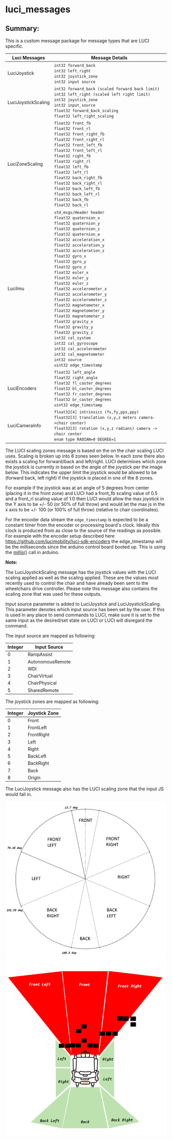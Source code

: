 # luci_messages

## Summary:

This is a custom message package for message types that are LUCI specific.

| Luci Messages     | Message Details                                                                                                                                                                                                                                                                                                                                                                                                                                                                                                                                                                                                                                                                                                                                                                                                                      |
| ------------- | ---------------------------------------------------------------------------------------------------------------------------------------------------------------------------------------------------------------------------------------------------------------------------------------------------------------------------------------------------------------------------------------------------------------------------------------------------------------------------------------------------------------------------------------------------------------------------------------------------------------------------------------------------------------------------------------------------------------------------------------------------------------------------------------------------------------------------- |
| LuciJoystick |  `int32 forward_back` <br/> `int32 left_right` <br/> `int32 joystick_zone` <br/> `int32 input source`                                                                                                                                                                                                                                                                                                                                                                                                                                                                                                                                                                                                                                                                                                                           |
|     LuciJoystickScaling          |  `int32 forward_back (scaled forward back limit)` <br/> `int32 left_right (scaled left right limit)` <br/> `int32 joystick_zone` <br/> `int32 input_source` <br/> `float32 forward_back_scaling` <br/> `float32 left_right_scaling`                                                                                                                                                                                                                                                                                                                                                                                                                                                                                                                                                                                                                                                              |
|     LuciZoneScaling          |   `float32 front_fb` <br/> `float32 front_rl` <br/> `float32 front_right_fb` <br/> `float32 front_right_rl` <br/> `float32 front_left_fb` <br/> `float32 front_left_rl` <br/> `float32 right_fb` <br/> `float32 right_rl` <br/> `float32 left_fb` <br/> `float32 left_rl` <br/> `float32 back_right_fb` <br/> `float32 back_right_rl` <br/> `float32 back_left_fb` <br/> `float32 back_left_rl` <br/> `float32 back_fb` <br/> `float32 back_rl`                                                                                                                                                                                                                                                                                  |
|       LuciImu        |  `std_msgs/Header header` <br/> `float32 quaternion_x` <br/> `float32 quaternion_y` <br/> `float32 quaternion_z` <br/> `float32 quaternion_w` <br/> `float32 acceleration_x` <br/> `float32 acceleration_y` <br/> `float32 acceleration_z` <br/> `float32 gyro_x` <br/> `float32 gyro_y` <br/> `float32 gyro_z` <br/> `float32 euler_x` <br/> `float32 euler_y` <br/> `float32 euler_z` <br/> `float32 accelerometer_x` <br/> `float32 accelerometer_y` <br/> `float32 accelerometer_z` <br/> `float32 magnetometer_x` <br/> `float32 magnetometer_y` <br/> `float32 magnetometer_z` <br/> `float32 gravity_x` <br/> `float32 gravity_y` <br/> `float32 gravity_z` <br/> `int32 cal_system` <br/> `int32 cal_gyroscope` <br/> `int32 cal_accelerometer` <br/> `int32 cal_magnetometer` <br/> `int32 source` <br/> `uint32 edge_timestamp` |
|         LuciEncoders      | `float32 left_angle` <br/> `float32 right_angle` <br/> `float32 fl_caster_degrees` <br/> `float32 bl_caster_degrees` <br/> `float32 fr_caster_degrees` <br/> `float32 br_caster_degrees` <br/> `uint32 edge_timestamp`                                                                                                                                                                                                                                                                                                                                                                                                                                                                                                                                                                                                                        |
|      LuciCameraInfo         |  `float32[4] intrinsics (fx,fy,ppx,ppy)` <br/> `float32[3] translation (x,y,z meters camera->chair center)` <br/> `float32[3] rotation (x,y,z radians) camera -> chair center` <br/> `enum type RADIAN=0 DEGREE=1`<br/>                                                                                                                                                                                                                                                                                                                                                                                                                                                                                                                                                                                   |

The LUCI scaling zones message is based on the on the chair scaling LUCI uses. Scaling is broken up into 8 zones seen below. In each zone there also exists a scaling for forward/back and left/right. LUCI determines which zone the joystick is currently in based on the angle of the joystick per the image below. This indicates the upper limit the joystick would be allowed to be (forward back, left right) if the joystick is placed in one of the 8 zones.

For example if the joystick was at an angle of 5 degrees from center (placing it in the front zone) and LUCI had a front_fb scaling value of 0.5 and a front_rl scaling value of 1.0 then LUCI would allow the max joystick in the Y axis to be +/- 50 (or 50% of full throw) and would let the max js in the x axis to be +/- 100 (or 100% of full throw) (relative to chair coordinates).

For the encoder data stream the `edge_timestamp` is expected to be a constant timer from the encoder or processing board's clock. Ideally this clock is produced from as close to the source of the readings as possible. For example with the encoder setup described here https://github.com/lucimobility/luci-sdk-encoders the edge_timestamp will be the milliseconds since the arduino control board booted up. This is using the [millis()](https://www.arduino.cc/reference/en/language/functions/time/millis/) call in arduino. 

<b>Note:</b>

The LuciJoystickScaling message has the joystick values with the LUCI scaling applied as well as the scaling applied. These are the values most recently used to control the chair and have already been sent to the wheelchairs drive controller. Please note this message also contains the scaling zone that was used for these outputs.

Input source parameter is added to LuciJoystick and LuciJoystickScaling. This parameter denotes which input source has been set by the user. If this is used in any place to send commands to LUCI, make sure it is set to the same input as the desired/set state on LUCI or LUCI will disregard the command.

The input source are mapped as following:

| Integer | Input Source      |
| ------- | ----------------- |
|    0    |  RampAssist       |
|    1    |  AutonomousRemote |
|    2    |  WDI              |
|    3    |  ChairVirtual     |
|    4    |  ChairPhysical    |
|    5    |  SharedRemote     |

The joystick zones are mapped as following:

| Integer | Joystick Zone   |
| ------- | --------------- |
|    0    |  Front          |
|    1    |  FrontLeft      |
|    2    |  FrontRight     |
|    3    |  Left           |
|    4    |  Right          |
|    5    |  BackLeft       |
|    6    |  BackRight      |
|    7    |  Back           |
|    8    |  Origin         |

The LuciJoystick message also has the LUCI scaling zone that the input JS would fall in.

![luci scaling image](zone-ring.png)
![luci zone image](zones.png)
